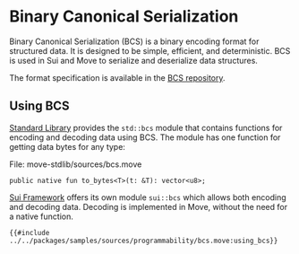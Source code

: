 # Binary Canonical Serialization

Binary Canonical Serialization (BCS) is a binary encoding format for structured data. It is designed to be simple, efficient, and deterministic. BCS is used in Sui and Move to serialize and deserialize data structures.

The format specification is available in the [BCS repository](https://github.com/zefchain/bcs).

## Using BCS

[Standard Library](./../basic-syntax/standard-library.md) provides the `std::bcs` module that contains functions for encoding and decoding data using BCS. The module has one function for getting data bytes for any type:

File: move-stdlib/sources/bcs.move
```move
public native fun to_bytes<T>(t: &T): vector<u8>;
```

[Sui Framework](./../sui-framework.md) offers its own module `sui::bcs` which allows both encoding and decoding data. Decoding is implemented in Move, without the need for a native function.


```move
{{#include ../../packages/samples/sources/programmability/bcs.move:using_bcs}}
```
